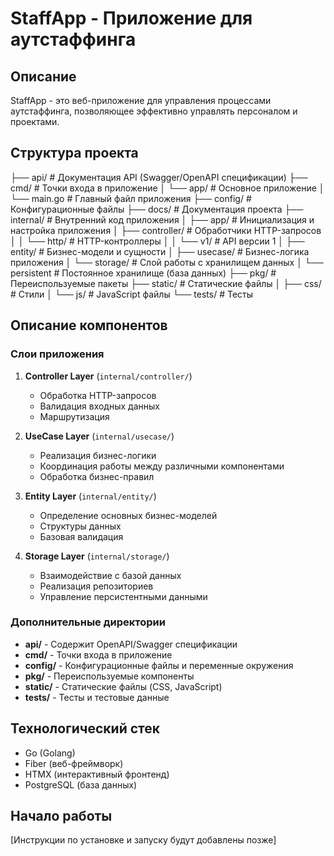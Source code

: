 # StaffApp - Приложение для аутстаффинга

## Описание

StaffApp - это веб-приложение для управления процессами аутстаффинга, позволяющее эффективно управлять персоналом и проектами.

## Структура проекта

├── api/ # Документация API (Swagger/OpenAPI спецификации)
├── cmd/ # Точки входа в приложение
│ └── app/ # Основное приложение
│ └── main.go # Главный файл приложения
├── config/ # Конфигурационные файлы
├── docs/ # Документация проекта
├── internal/ # Внутренний код приложения
│ ├── app/ # Инициализация и настройка приложения
│ ├── controller/ # Обработчики HTTP-запросов
│ │ └── http/ # HTTP-контроллеры
│ │ └── v1/ # API версии 1
│ ├── entity/ # Бизнес-модели и сущности
│ ├── usecase/ # Бизнес-логика приложения
│ └── storage/ # Слой работы с хранилищем данных
│   └── persistent # Постоянное хранилище (база данных)
├── pkg/ # Переиспользуемые пакеты
├── static/ # Статические файлы
│ ├── css/ # Стили
│ └── js/ # JavaScript файлы
└── tests/ # Тесты

## Описание компонентов

### Слои приложения

1. **Controller Layer** (`internal/controller/`)
   - Обработка HTTP-запросов
   - Валидация входных данных
   - Маршрутизация

2. **UseCase Layer** (`internal/usecase/`)
   - Реализация бизнес-логики
   - Координация работы между различными компонентами
   - Обработка бизнес-правил

3. **Entity Layer** (`internal/entity/`)
   - Определение основных бизнес-моделей
   - Структуры данных
   - Базовая валидация

4. **Storage Layer** (`internal/storage/`)
   - Взаимодействие с базой данных
   - Реализация репозиториев
   - Управление персистентными данными

### Дополнительные директории

- **api/** - Содержит OpenAPI/Swagger спецификации
- **cmd/** - Точки входа в приложение
- **config/** - Конфигурационные файлы и переменные окружения
- **pkg/** - Переиспользуемые компоненты
- **static/** - Статические файлы (CSS, JavaScript)
- **tests/** - Тесты и тестовые данные

## Технологический стек

- Go (Golang)
- Fiber (веб-фреймворк)
- HTMX (интерактивный фронтенд)
- PostgreSQL (база данных)

## Начало работы

[Инструкции по установке и запуску будут добавлены позже]
